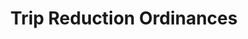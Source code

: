 ---
  slug: "/tripreductionordinances"
  title: Trip Reduction Ordinances 
  focusAreas: [Environment,Transportation ,Regional Planning ]
  principles: [Sustainability]
  seeOther: [Walking and Biking Encouragement Programs,Travel Demand Management,Community Shuttle Programs]
  trackingProgressLinks: [Commute Mode,Transit Ridership,Congestion,Miles Driven]
---